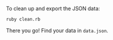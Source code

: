 To clean up and export the JSON data:

```bash
ruby clean.rb
```

There you go! Find your data in `data.json`.